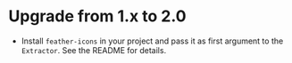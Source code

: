 Upgrade from 1.x to 2.0
=======================

*   Install `feather-icons` in your project and pass it as first argument to the `Extractor`. See the README for details.
